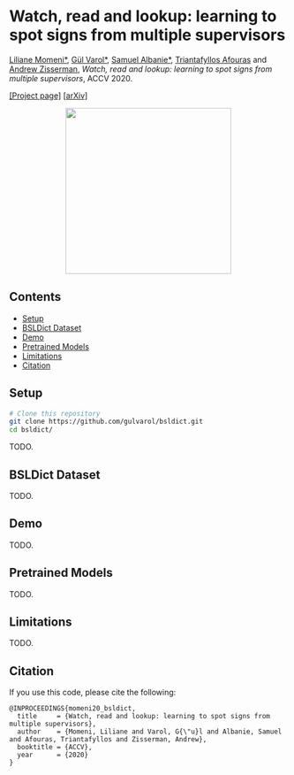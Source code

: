 # Watch, read and lookup: learning to spot signs from multiple supervisors

[Liliane Momeni*](https://www.robots.ox.ac.uk/~liliane/), [Gül Varol*](https://www.robots.ox.ac.uk/~gul), [Samuel Albanie*](https://www.robots.ox.ac.uk/~albanie/), [Triantafyllos Afouras](https://www.robots.ox.ac.uk/~afourast/) and [Andrew Zisserman](https://www.robots.ox.ac.uk/~az/),
*Watch, read and lookup: learning to spot signs from multiple supervisors*, ACCV 2020.

[[Project page]](https://www.robots.ox.ac.uk/~vgg/research/bsldict/) [[arXiv]](https://arxiv.org/abs/2010.04002)

<p align="center">
<img src="https://www.robots.ox.ac.uk/~gul/img/bsldict.jpg" height=300/>
</p>

## Contents
* [Setup](https://github.com/gulvarol/bsldict-dev#setup)
* [BSLDict Dataset](https://github.com/gulvarol/bsldict-dev#bsldict-dataset)
* [Demo](https://github.com/gulvarol/bsldict-dev#demo)
* [Pretrained Models](https://github.com/gulvarol/bsldict-dev#pretrained-models)
* [Limitations](https://github.com/gulvarol/bsldict-dev#limitations)
* [Citation](https://github.com/gulvarol/bsldict-dev#citation)

## Setup

``` bash
# Clone this repository
git clone https://github.com/gulvarol/bsldict.git
cd bsldict/
```
TODO.

## BSLDict Dataset
TODO.

## Demo
TODO.

## Pretrained Models
TODO.

## Limitations
TODO.

## Citation
If you use this code, please cite the following:

```
@INPROCEEDINGS{momeni20_bsldict,
  title     = {Watch, read and lookup: learning to spot signs from multiple supervisors},
  author    = {Momeni, Liliane and Varol, G{\"u}l and Albanie, Samuel and Afouras, Triantafyllos and Zisserman, Andrew},
  booktitle = {ACCV},
  year      = {2020}
}
```
